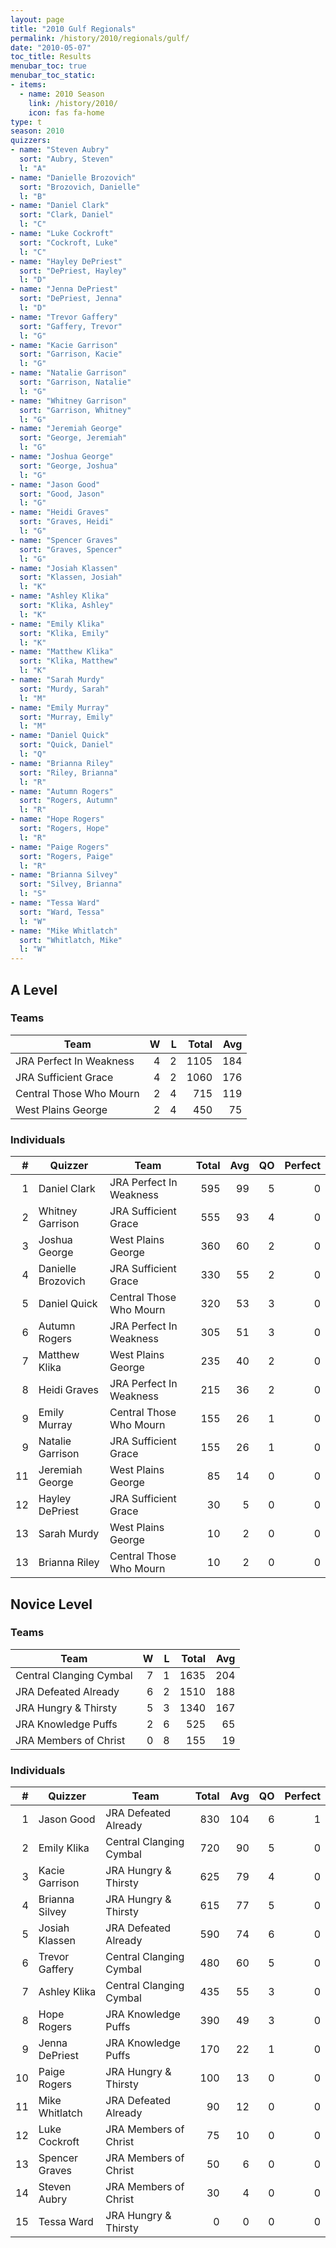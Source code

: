 ```yaml
---
layout: page
title: "2010 Gulf Regionals"
permalink: /history/2010/regionals/gulf/
date: "2010-05-07"
toc_title: Results
menubar_toc: true
menubar_toc_static:
- items:
  - name: 2010 Season
    link: /history/2010/
    icon: fas fa-home
type: t
season: 2010
quizzers:
- name: "Steven Aubry"
  sort: "Aubry, Steven"
  l: "A"
- name: "Danielle Brozovich"
  sort: "Brozovich, Danielle"
  l: "B"
- name: "Daniel Clark"
  sort: "Clark, Daniel"
  l: "C"
- name: "Luke Cockroft"
  sort: "Cockroft, Luke"
  l: "C"
- name: "Hayley DePriest"
  sort: "DePriest, Hayley"
  l: "D"
- name: "Jenna DePriest"
  sort: "DePriest, Jenna"
  l: "D"
- name: "Trevor Gaffery"
  sort: "Gaffery, Trevor"
  l: "G"
- name: "Kacie Garrison"
  sort: "Garrison, Kacie"
  l: "G"
- name: "Natalie Garrison"
  sort: "Garrison, Natalie"
  l: "G"
- name: "Whitney Garrison"
  sort: "Garrison, Whitney"
  l: "G"
- name: "Jeremiah George"
  sort: "George, Jeremiah"
  l: "G"
- name: "Joshua George"
  sort: "George, Joshua"
  l: "G"
- name: "Jason Good"
  sort: "Good, Jason"
  l: "G"
- name: "Heidi Graves"
  sort: "Graves, Heidi"
  l: "G"
- name: "Spencer Graves"
  sort: "Graves, Spencer"
  l: "G"
- name: "Josiah Klassen"
  sort: "Klassen, Josiah"
  l: "K"
- name: "Ashley Klika"
  sort: "Klika, Ashley"
  l: "K"
- name: "Emily Klika"
  sort: "Klika, Emily"
  l: "K"
- name: "Matthew Klika"
  sort: "Klika, Matthew"
  l: "K"
- name: "Sarah Murdy"
  sort: "Murdy, Sarah"
  l: "M"
- name: "Emily Murray"
  sort: "Murray, Emily"
  l: "M"
- name: "Daniel Quick"
  sort: "Quick, Daniel"
  l: "Q"
- name: "Brianna Riley"
  sort: "Riley, Brianna"
  l: "R"
- name: "Autumn Rogers"
  sort: "Rogers, Autumn"
  l: "R"
- name: "Hope Rogers"
  sort: "Rogers, Hope"
  l: "R"
- name: "Paige Rogers"
  sort: "Rogers, Paige"
  l: "R"
- name: "Brianna Silvey"
  sort: "Silvey, Brianna"
  l: "S"
- name: "Tessa Ward"
  sort: "Ward, Tessa"
  l: "W"
- name: "Mike Whitlatch"
  sort: "Whitlatch, Mike"
  l: "W"
---
```


## A Level

### Teams

| Team                    |    W |    L | Total |  Avg |
| ----------------------- | ---: | ---: | ----: | ---: |
| JRA Perfect In Weakness |    4 |    2 |  1105 |  184 |
| JRA Sufficient Grace    |    4 |    2 |  1060 |  176 |
| Central Those Who Mourn |    2 |    4 |   715 |  119 |
| West Plains George      |    2 |    4 |   450 |   75 |

### Individuals

|    # | Quizzer            | Team                    | Total |  Avg |   QO | Perfect |
| ---: | ------------------ | ----------------------- | ----: | ---: | ---: | ------: |
|    1 | Daniel Clark       | JRA Perfect In Weakness |   595 |   99 |    5 |       0 |
|    2 | Whitney Garrison   | JRA Sufficient Grace    |   555 |   93 |    4 |       0 |
|    3 | Joshua George      | West Plains George      |   360 |   60 |    2 |       0 |
|    4 | Danielle Brozovich | JRA Sufficient Grace    |   330 |   55 |    2 |       0 |
|    5 | Daniel Quick       | Central Those Who Mourn |   320 |   53 |    3 |       0 |
|    6 | Autumn Rogers      | JRA Perfect In Weakness |   305 |   51 |    3 |       0 |
|    7 | Matthew Klika      | West Plains George      |   235 |   40 |    2 |       0 |
|    8 | Heidi Graves       | JRA Perfect In Weakness |   215 |   36 |    2 |       0 |
|    9 | Emily Murray       | Central Those Who Mourn |   155 |   26 |    1 |       0 |
|    9 | Natalie Garrison   | JRA Sufficient Grace    |   155 |   26 |    1 |       0 |
|   11 | Jeremiah George    | West Plains George      |    85 |   14 |    0 |       0 |
|   12 | Hayley DePriest    | JRA Sufficient Grace    |    30 |    5 |    0 |       0 |
|   13 | Sarah Murdy        | West Plains George      |    10 |    2 |    0 |       0 |
|   13 | Brianna Riley      | Central Those Who Mourn |    10 |    2 |    0 |       0 |

## Novice Level

### Teams

| Team                    |    W |    L | Total |  Avg |
| ----------------------- | ---: | ---: | ----: | ---: |
| Central Clanging Cymbal |    7 |    1 |  1635 |  204 |
| JRA Defeated Already    |    6 |    2 |  1510 |  188 |
| JRA Hungry & Thirsty    |    5 |    3 |  1340 |  167 |
| JRA Knowledge Puffs     |    2 |    6 |   525 |   65 |
| JRA Members of Christ   |    0 |    8 |   155 |   19 |

### Individuals

|    # | Quizzer        | Team                    | Total |  Avg |   QO | Perfect |
| ---: | -------------- | ----------------------- | ----: | ---: | ---: | ------: |
|    1 | Jason Good     | JRA Defeated Already    |   830 |  104 |    6 |       1 |
|    2 | Emily Klika    | Central Clanging Cymbal |   720 |   90 |    5 |       0 |
|    3 | Kacie Garrison | JRA Hungry & Thirsty    |   625 |   79 |    4 |       0 |
|    4 | Brianna Silvey | JRA Hungry & Thirsty    |   615 |   77 |    5 |       0 |
|    5 | Josiah Klassen | JRA Defeated Already    |   590 |   74 |    6 |       0 |
|    6 | Trevor Gaffery | Central Clanging Cymbal |   480 |   60 |    5 |       0 |
|    7 | Ashley Klika   | Central Clanging Cymbal |   435 |   55 |    3 |       0 |
|    8 | Hope Rogers    | JRA Knowledge Puffs     |   390 |   49 |    3 |       0 |
|    9 | Jenna DePriest | JRA Knowledge Puffs     |   170 |   22 |    1 |       0 |
|   10 | Paige Rogers   | JRA Hungry & Thirsty    |   100 |   13 |    0 |       0 |
|   11 | Mike Whitlatch | JRA Defeated Already    |    90 |   12 |    0 |       0 |
|   12 | Luke Cockroft  | JRA Members of Christ   |    75 |   10 |    0 |       0 |
|   13 | Spencer Graves | JRA Members of Christ   |    50 |    6 |    0 |       0 |
|   14 | Steven Aubry   | JRA Members of Christ   |    30 |    4 |    0 |       0 |
|   15 | Tessa Ward     | JRA Hungry & Thirsty    |     0 |    0 |    0 |       0 |